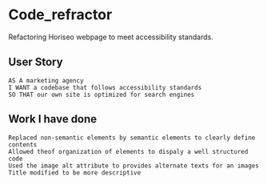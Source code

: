 # Code_refractor
Refactoring Horiseo webpage to meet accessibility standards.


## User Story

```
AS A marketing agency
I WANT a codebase that follows accessibility standards
SO THAT our own site is optimized for search engines
```
## Work I have done

```
Replaced non-semantic elements by semantic elements to clearly define contents
Allowed theof organization of elements to dispaly a well structured code
Used the image alt attribute to provides alternate texts for an images
Title modified to be more descriptive
